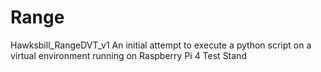 # Range
Hawksbill_RangeDVT_v1
An initial attempt to execute a python script on a virtual environment running on Raspberry Pi 4 Test Stand
